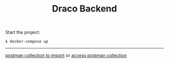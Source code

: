 <h1 align="center">Draco Backend</h1><br>

Start the project:
```
$ docker-compose up
```
***
[postman collection to import](/doc-postman/draco-backend.postman_collection.json) or [access postman collection](https://documenter.getpostman.com/view/16125990/2s83mjEg3S#3bff5625-1752-4c15-aee0-1fd85d8ba65f)